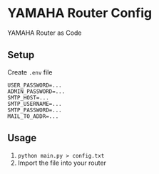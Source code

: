 # YAMAHA Router Config
YAMAHA Router as Code

## Setup
Create `.env` file

```
USER_PASSWORD=...
ADMIN_PASSWORD=...
SMTP_HOST=...
SMTP_USERNAME=...
SMTP_PASSWORD=...
MAIL_TO_ADDR=...
```

## Usage
1. `python main.py > config.txt`
2. Import the file into your router

